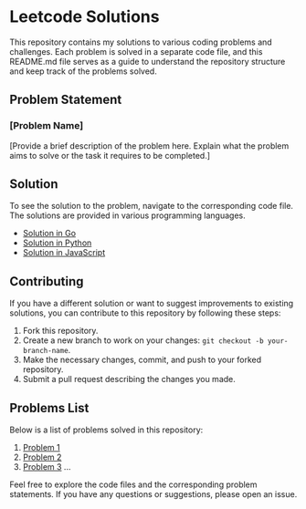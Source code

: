 # Leetcode Solutions

This repository contains my solutions to various coding problems and challenges. Each problem is solved in a separate code file, and this README.md file serves as a guide to understand the repository structure and keep track of the problems solved.

## Problem Statement

### [Problem Name]

[Provide a brief description of the problem here. Explain what the problem aims to solve or the task it requires to be completed.]

## Solution

To see the solution to the problem, navigate to the corresponding code file. The solutions are provided in various programming languages.

- [Solution in Go](go/solution.go)
- [Solution in Python](python/solution.py)
- [Solution in JavaScript](javascript/solution.js)

## Contributing

If you have a different solution or want to suggest improvements to existing solutions, you can contribute to this repository by following these steps:

1. Fork this repository.
2. Create a new branch to work on your changes: `git checkout -b your-branch-name`.
3. Make the necessary changes, commit, and push to your forked repository.
4. Submit a pull request describing the changes you made.

## Problems List

Below is a list of problems solved in this repository:

1. [Problem 1](problem-1.md)
2. [Problem 2](problem-2.md)
3. [Problem 3](problem-3.md)
   ...

Feel free to explore the code files and the corresponding problem statements. If you have any questions or suggestions, please open an issue.
